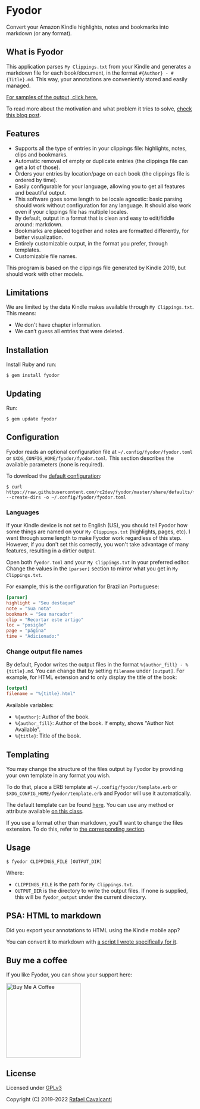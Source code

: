 # Fyodor

Convert your Amazon Kindle highlights, notes and bookmarks into markdown (or any format).

## What is Fyodor

This application parses `My Clippings.txt` from your Kindle and generates a markdown file for each book/document, in the format `#{Author} - #{Title}.md`. This way, your annotations are conveniently stored and easily managed.

[For samples of the output, click here.](share/docs/output_demo)

To read more about the motivation and what problem it tries to solve, [check this blog post](https://rafaelc.org/posts/export-all-your-kindle-highlights-and-notes/).

## Features

- Supports all the type of entries in your clippings file: highlights, notes, clips and bookmarks.
- Automatic removal of empty or duplicate entries (the clippings file can get a lot of those).
- Orders your entries by location/page on each book (the clippings file is ordered by time).
- Easily configurable for your language, allowing you to get all features and beautiful output.
- This software goes some length to be locale agnostic: basic parsing should work without configuration for any language. It should also work even if your clippings file has multiple locales.
- By default, output in a format that is clean and easy to edit/fiddle around: markdown.
- Bookmarks are placed together and notes are formatted differently, for better visualization.
- Entirely customizable output, in the format you prefer, through templates.
- Customizable file names.

This program is based on the clippings file generated by Kindle 2019, but should work with other models.

## Limitations

We are limited by the data Kindle makes available through `My Clippings.txt`. This means:

- We don't have chapter information.
- We can’t guess all entries that were deleted.

## Installation

Install Ruby and run:

```shell-session
$ gem install fyodor
```

## Updating

Run:

```shell-session
$ gem update fyodor
```

## Configuration

Fyodor reads an optional configuration file at `~/.config/fyodor/fyodor.toml` or `$XDG_CONFIG_HOME/fyodor/fyodor.toml`. This section describes the available parameters (none is required).

To download the [default configuration](share/defaults/fyodor.toml):

```shell-session
$ curl https://raw.githubusercontent.com/rc2dev/fyodor/master/share/defaults/fyodor.toml --create-dirs -o ~/.config/fyodor/fyodor.toml
```

### Languages

If your Kindle device is not set to English (US), you should tell Fyodor how some things are named on your `My Clippings.txt` (highlights, pages, etc). I went through some length to make Fyodor work regardless of this step. However, if you don't set this correctly, you won't take advantage of many features, resulting in a dirtier output.

Open both `fyodor.toml` and your `My Clippings.txt` in your preferred editor. Change the values in the `[parser]` section to mirror what you get in `My Clippings.txt`.

For example, this is the configuration for Brazilian Portuguese:

```toml
[parser]
highlight = "Seu destaque"
note = "Sua nota"
bookmark = "Seu marcador"
clip = "Recortar este artigo"
loc = "posição"
page = "página"
time = "Adicionado:"
```

### Change output file names

By default, Fyodor writes the output files in the format `%{author_fill} - %{title}.md`. You can change that by setting `filename` under `[output]`. For example, for HTML extension and to only display the title of the book:

```toml
[output]
filename = "%{title}.html"
```

Available variables:

- `%{author}`: Author of the book.
- `%{author_fill}`: Author of the book. If empty, shows "Author Not Available".
- `%{title}`: Title of the book.

## Templating

You may change the structure of the files output by Fyodor by providing your own template in any format you wish.

To do that, place a ERB template at `~/.config/fyodor/template.erb` or `$XDG_CONFIG_HOME/fyodor/template.erb` and Fyodor will use it automatically.

The default template can be found [here](share/defaults/template.erb). You can use any method or attribute available [on this class](lib/fyodor/output_generator.rb).

If you use a format other than markdown, you'll want to change the files extension. To do this, refer to [the corresponding section](#change-output-file-names).

## Usage

```shell-session
$ fyodor CLIPPINGS_FILE [OUTPUT_DIR]
```

Where:

- `CLIPPINGS_FILE` is the path for `My Clippings.txt`.
- `OUTPUT_DIR` is the directory to write the output files. If none is supplied, this will be `fyodor_output` under the current directory.

## PSA: HTML to markdown

Did you export your annotations to HTML using the Kindle mobile app?

You can convert it to markdown with [a script I wrote specifically for it](https://rafaelc.org/k/kindle2md).

## Buy me a coffee

If you like Fyodor, you can show your support here:

<a href="https://rafaelc.org/coffee" target="_blank"><img src="https://cdn.buymeacoffee.com/buttons/default-orange.png" alt="Buy Me A Coffee" width="200" ></a>

## License

Licensed under [GPLv3](LICENSE)

Copyright (C) 2019-2022 [Rafael Cavalcanti](https://rafaelc.org/dev)
